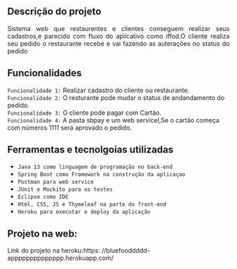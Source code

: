 ## Descrição do projeto 

<p align="justify">
Sistema web que  restaurentes e clientes conseguem realizar seus cadastros,e parecido com  fluxo do  aplicativo como iffod.O cliente realiza seu pedido o restaurante recebe e vai fazendo as auterações no status do pedido
 <img>

</p>



## Funcionalidades
 `Funcionalidade 1:` Realizar cadastro do cliente ou restaurante.
 <br>
 `Funcionalidade 2:` O resturante pode mudar o status de andandamento do pedido.
  <br>
 `Funcionalidade 3:` O cliente pode pagar  com Cartão.
  <br>
  `Funcionalidade 4:` A pasta sbpay e um web servicel,Se o cartão começa com números 1111 será aprovado o pedido.
  <br>


## Ferramentas e tecnolgoias utilizadas

- ``Java 13 como linguagem de programação no back-end``
- ``Spring Boot como Framework na construção da aplicaçao``
- ``Postman para web service``
- ``JUnit e Mockito para os testes``
- ``Eclipse como IDE``
- ``Html, CSS, JS e Thymeleaf na parte do front-end``
- ``Heroku para executar o deploy da aplicação``

## Projeto na web:
<p>
Link do projeto na heroku:https: //bluefooddddd-apppppppppppppp.herokuapp.com/
</p>


###
